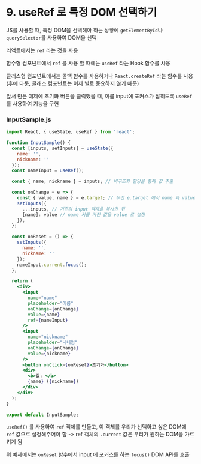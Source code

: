 # 9. useRef 로 특정 DOM 선택하기

JS를 사용할 때, 특정 DOM을 선택해야 하는 상황에 `getElementById`나 `querySelector`를 사용하여 DOM을 선택

리액트에서는 `ref` 라는 것을 사용

함수형 컴포넌트에서 `ref` 를 사용 할 때에는 `useRef` 라는 Hook 함수를 사용

클래스형 컴포넌트에서는 콜백 함수를 사용하거나 `React.createRef` 라는 함수를 사용(후에 다룸, 클래스 컴포넌트는 이제 별로 중요하지 않기 때문)

앞서 만든 예제에 초기화 버튼을 클릭했을 때, 이름 input에 포커스가 잡히도록 `useRef`를 사용하여 기능을 구현

### InputSample.js

```jsx
import React, { useState, useRef } from 'react';

function InputSample() {
  const [inputs, setInputs] = useState({
    name: '',
    nickname: ''
  });
  const nameInput = useRef();

  const { name, nickname } = inputs; // 비구조화 할당을 통해 값 추출

  const onChange = e => {
    const { value, name } = e.target; // 우선 e.target 에서 name 과 value 를 추출
    setInputs({
      ...inputs, // 기존의 input 객체를 복사한 뒤
      [name]: value // name 키를 가진 값을 value 로 설정
    });
  };

  const onReset = () => {
    setInputs({
      name: '',
      nickname: ''
    });
    nameInput.current.focus();
  };

  return (
    <div>
      <input
        name="name"
        placeholder="이름"
        onChange={onChange}
        value={name}
        ref={nameInput}
      />
      <input
        name="nickname"
        placeholder="닉네임"
        onChange={onChange}
        value={nickname}
      />
      <button onClick={onReset}>초기화</button>
      <div>
        <b>값: </b>
        {name} ({nickname})
      </div>
    </div>
  );
}

export default InputSample;
```

`useRef()` 를 사용하여 `ref` 객체를 만들고, 이 객체를 우리가 선택하고 싶은 DOM에 `ref` 값으로 설정해주어야 함 -> ref 객체의 `.current` 값은 우리가 원하는 DOM을 가르키게 됨

위 예제에서는 `onReset` 함수에서 input 에 포커스를 하는 `focus()` DOM API를 호출